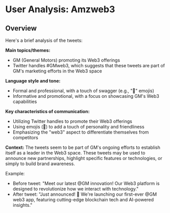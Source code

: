 # User Analysis: Amzweb3

## Overview

Here's a brief analysis of the tweets:

**Main topics/themes:**

* GM (General Motors) promoting its Web3 offerings
* Twitter handles #GMweb3, which suggests that these tweets are part of GM's marketing efforts in the Web3 space

**Language style and tone:**

* Formal and professional, with a touch of swagger (e.g., "💜" emojis)
* Informative and promotional, with a focus on showcasing GM's Web3 capabilities

**Key characteristics of communication:**

* Utilizing Twitter handles to promote their Web3 offerings
* Using emojis (💜) to add a touch of personality and friendliness
* Emphasizing the "web3" aspect to differentiate themselves from competitors

**Context:** The tweets seem to be part of GM's ongoing efforts to establish itself as a leader in the Web3 space. These tweets may be used to announce new partnerships, highlight specific features or technologies, or simply to build brand awareness.

Example:

* Before tweet: "Meet our latest @GM innovation! Our Web3 platform is designed to revolutionize how we interact with technology."
* After tweet: "Just announced! 🚀 We're launching our first-ever @GM web3 app, featuring cutting-edge blockchain tech and AI-powered insights."